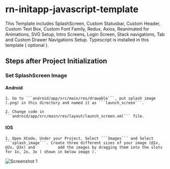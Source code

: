 # rn-initapp-javascript-template
This Template includes SplashScreen, Custom Statusbar, Custom Header, Custom Text Box, Custom Font Family,  Redux, Axios, Reanimated for Animations, SVG Setup, Intro Screens, Login Screen, Stack navigations, Tab and Custom Drawer Navigations Setup. Typescript is installed in this template ( optional ).

## Steps after Project Initialization
  ### Set SplashScreen Image
  #### Android
  
    1. Go to ```android/app/src/main/res/drawable```, put splash image (.png) in this directory and named it as ```launch_screen```.
  
    2. Change code in ```android/app/src/main/res/layout/launch_screen.xml``` file.
    
  #### IOS
  
    1. Open XCode, Under your Project, Select ```Images``` and Select ```splash_image```. Create three different sizes of your image (@1x, @2x, @3x) and          add the images by dragging them into the slots for 1x, 2x, 3x ( shown in below image ).
    
   ![Screenshot 1](https://user-images.githubusercontent.com/43330632/160120112-fff17229-bc32-44c3-889b-3fe061e39a03.png)
 
  


